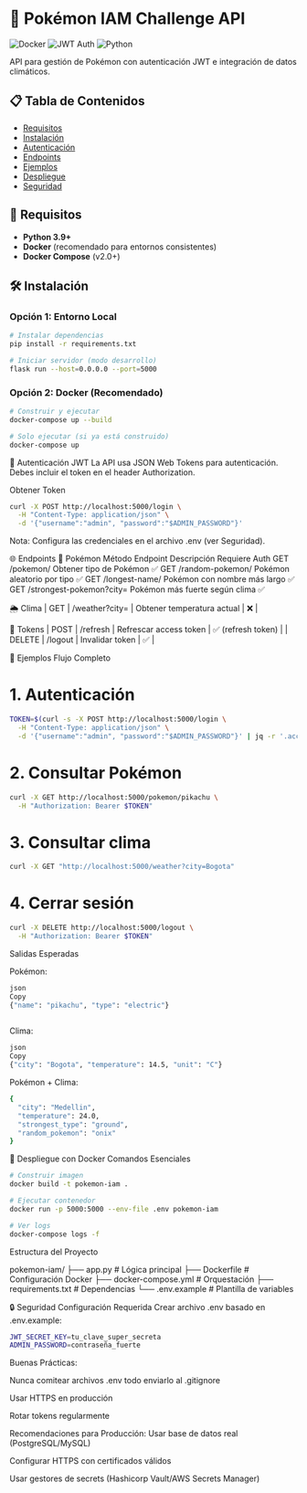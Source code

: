 # 🚀 Pokémon IAM Challenge API

![Docker](https://img.shields.io/badge/Docker-✓-blue?logo=docker)
![JWT Auth](https://img.shields.io/badge/JWT_Auth-✓-green)
![Python](https://img.shields.io/badge/Python-3.9+-yellow?logo=python)

API para gestión de Pokémon con autenticación JWT e integración de datos climáticos.

## 📋 Tabla de Contenidos
- [Requisitos](#-requisitos)
- [Instalación](#-instalación)
- [Autenticación](#-autenticación)
- [Endpoints](#-endpoints)
- [Ejemplos](#-ejemplos)
- [Despliegue](#-despliegue)
- [Seguridad](#-seguridad)

## 🔧 Requisitos
- **Python 3.9+**
- **Docker** (recomendado para entornos consistentes)
- **Docker Compose** (v2.0+)

## 🛠 Instalación

### Opción 1: Entorno Local
```bash
# Instalar dependencias
pip install -r requirements.txt

# Iniciar servidor (modo desarrollo)
flask run --host=0.0.0.0 --port=5000
```

### Opción 2: Docker (Recomendado)
```bash
# Construir y ejecutar
docker-compose up --build

# Solo ejecutar (si ya está construido)
docker-compose up
```

🔐 Autenticación JWT
La API usa JSON Web Tokens para autenticación. Debes incluir el token en el header Authorization.

Obtener Token
```bash
curl -X POST http://localhost:5000/login \
  -H "Content-Type: application/json" \
  -d '{"username":"admin", "password":"$ADMIN_PASSWORD"}'
```
  Nota: Configura las credenciales en el archivo .env (ver Seguridad).

🌐 Endpoints
🐉 Pokémon
Método	Endpoint	Descripción	Requiere Auth
GET	/pokemon/<nombre>	Obtener tipo de Pokémon	✅
GET	/random-pokemon/<tipo>	Pokémon aleatorio por tipo	✅
GET	/longest-name/<tipo>	Pokémon con nombre más largo	✅
GET /strongest-pokemon?city=<ciudad> Pokémon más fuerte según clima  ✅

🌦️ Clima
| GET | /weather?city=<ciudad> | Obtener temperatura actual | ❌ |

🔄 Tokens
| POST | /refresh | Refrescar access token | ✅ (refresh token) |
| DELETE | /logout | Invalidar token | ✅ |

📖 Ejemplos
Flujo Completo

# 1. Autenticación
```bash
TOKEN=$(curl -s -X POST http://localhost:5000/login \
  -H "Content-Type: application/json" \
  -d '{"username":"admin", "password":"$ADMIN_PASSWORD"}' | jq -r '.access_token')
```
# 2. Consultar Pokémon
```bash
curl -X GET http://localhost:5000/pokemon/pikachu \
  -H "Authorization: Bearer $TOKEN"
```
# 3. Consultar clima
```bash
curl -X GET "http://localhost:5000/weather?city=Bogota"
```
# 4. Cerrar sesión
```bash
curl -X DELETE http://localhost:5000/logout \
  -H "Authorization: Bearer $TOKEN"
```
  Salidas Esperadas
  
Pokémon:
```bash
json
Copy
{"name": "pikachu", "type": "electric"}
  
```
Clima:
```bash
json
Copy
{"city": "Bogota", "temperature": 14.5, "unit": "C"}

```
Pokémon + Clima:
```bash
{
  "city": "Medellin",
  "temperature": 24.0,
  "strongest_type": "ground",
  "random_pokemon": "onix"
}
```

🐳 Despliegue con Docker
Comandos Esenciales
```bash
# Construir imagen
docker build -t pokemon-iam .

# Ejecutar contenedor
docker run -p 5000:5000 --env-file .env pokemon-iam

# Ver logs
docker-compose logs -f
````

Estructura del Proyecto

pokemon-iam/
├── app.py              # Lógica principal
├── Dockerfile          # Configuración Docker
├── docker-compose.yml  # Orquestación
├── requirements.txt    # Dependencias
└── .env.example        # Plantilla de variables

🔒 Seguridad
Configuración Requerida
Crear archivo .env basado en .env.example:

```bash
JWT_SECRET_KEY=tu_clave_super_secreta
ADMIN_PASSWORD=contraseña_fuerte
```

Buenas Prácticas:

Nunca comitear archivos .env todo enviarlo al .gitignore

Usar HTTPS en producción

Rotar tokens regularmente

Recomendaciones para Producción:
Usar base de datos real (PostgreSQL/MySQL)

Configurar HTTPS con certificados válidos

Usar gestores de secrets (Hashicorp Vault/AWS Secrets Manager)
